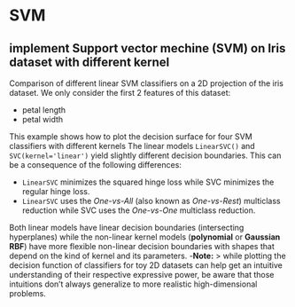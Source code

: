 # SVM
## implement Support vector mechine (SVM) on Iris dataset with different kernel
Comparison of different linear SVM classifiers on a 2D projection of the iris dataset. We only consider the first 2 features of this dataset:

- petal length
- petal width

This example shows how to plot the decision surface for four SVM classifiers with different kernels
The linear models `LinearSVC()` and `SVC(kernel='linear')` yield slightly different decision boundaries. This can be a consequence of the following differences:

- `LinearSVC` minimizes the squared hinge loss while SVC minimizes the regular hinge loss.
- `LinearSVC` uses the _One-vs-All_ (also known as _One-vs-Rest_) multiclass reduction while SVC uses the _One-vs-One_ multiclass reduction.

Both linear models have linear decision boundaries (intersecting hyperplanes) while the non-linear kernel models (**polynomial** or **Gaussian RBF**) have more flexible non-linear decision boundaries with shapes that depend on the kind of kernel and its parameters.
-**Note:** > while plotting the decision function of classifiers for toy 2D datasets can help get an intuitive understanding of their respective expressive power, be aware that those intuitions don’t always generalize to more realistic high-dimensional problems.
